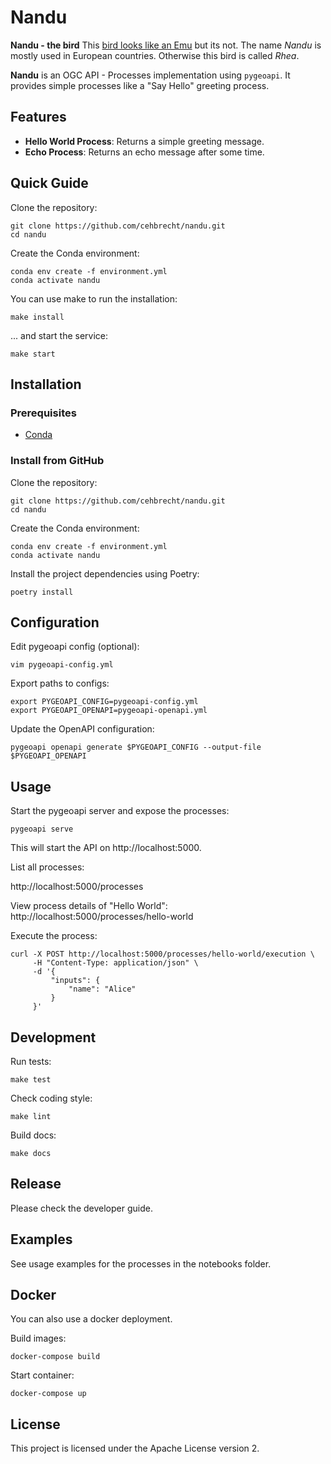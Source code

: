 # Nandu

**Nandu - the bird**
    This [bird looks like an Emu](https://www.gardenandpatiohomeguide.com/birds-that-look-like-emus/) but its not. The name *Nandu* is mostly used in European countries. Otherwise this bird is called *Rhea*.
    

**Nandu** is an OGC API - Processes implementation using `pygeoapi`. It provides simple processes like a "Say Hello" greeting process.

## Features

- **Hello World Process**: Returns a simple greeting message.
- **Echo Process**: Returns an echo message after some time.

## Quick Guide

Clone the repository:
```console
git clone https://github.com/cehbrecht/nandu.git
cd nandu
```

Create the Conda environment:
```console
conda env create -f environment.yml
conda activate nandu
```

You can use make to run the installation:
```console
make install
```

... and start the service:
```console
make start
```

## Installation

### Prerequisites

- [Conda](https://docs.conda.io/projects/conda/en/latest/user-guide/install/)

### Install from GitHub

Clone the repository:

```console
git clone https://github.com/cehbrecht/nandu.git
cd nandu
```

Create the Conda environment:

```console
conda env create -f environment.yml
conda activate nandu
```

Install the project dependencies using Poetry:
```console
poetry install
```

## Configuration

Edit pygeoapi config (optional):
```console
vim pygeoapi-config.yml
```

Export paths to configs:

```console
export PYGEOAPI_CONFIG=pygeoapi-config.yml
export PYGEOAPI_OPENAPI=pygeoapi-openapi.yml 
```

Update the OpenAPI configuration:

```console
pygeoapi openapi generate $PYGEOAPI_CONFIG --output-file $PYGEOAPI_OPENAPI
```

## Usage

Start the pygeoapi server and expose the processes:
```console
pygeoapi serve
```

This will start the API on http://localhost:5000.


List all processes:

http://localhost:5000/processes



View process details of "Hello World":
http://localhost:5000/processes/hello-world


Execute the process:
```console
curl -X POST http://localhost:5000/processes/hello-world/execution \
     -H "Content-Type: application/json" \
     -d '{
         "inputs": {
             "name": "Alice"
         }
     }'
```

## Development

Run tests:
```console
make test
```

Check coding style:
```console
make lint
```

Build docs:
```console
make docs
```

## Release

Please check the developer guide.

## Examples

See usage examples for the processes in the notebooks folder.

## Docker

You can also use a docker deployment. 

Build images:
```console
docker-compose build
```

Start container:
```console
docker-compose up
```

## License

This project is licensed under the Apache License version 2.


